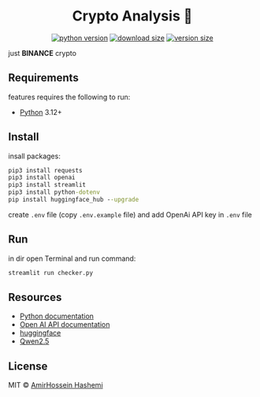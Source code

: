 <div align="center">
    
# Crypto Analysis :rocket:

[![python version][python-version]](#)
[![download size][download-size]](#)
[![version size][version-size]](#)

[python-version]: https://img.shields.io/badge/python-3.12%2B-brightgreen.svg
[download-size]: https://img.shields.io/badge/download-16kb-brightgreen.svg
[version-size]: https://img.shields.io/badge/version-1.2-blue.svg
</div>


just **BINANCE** crypto

## Requirements

features requires the following to run:

  * [Python][Python] 3.12+

[Python]: https://python.com/

## Install

insall packages:
```cmd
pip3 install requests
pip3 install openai
pip3 install streamlit
pip3 install python-dotenv
pip install huggingface_hub --upgrade
```
create `.env` file (copy `.env.example` file) and add OpenAi API key in `.env` file

## Run

in dir open Terminal and run command:
```cmd
streamlit run checker.py
```

## Resources

- [Python documentation](https://docs.python.org/3/)
- [Open AI API documentation](https://platform.openai.com/docs/api-reference/introduction)
- [huggingface](https://huggingface.co/chat/)
- [Qwen2.5](https://qwenlm.github.io/blog/qwen2.5/)

## License

MIT © [AmirHossein Hashemi](https://github.com/amirho3inh)
